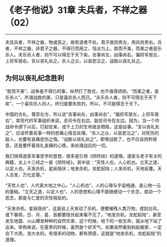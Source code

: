 # 《老子他说》31章 夫兵者，不祥之器（02）

------

夫佳兵者，不祥之器，物或恶之，故有道者不处。君子居则贵左，用兵则贵右。兵者，不祥之器，非君子之器，不得已而用之，恬淡为上。胜而不美，而美之者是乐杀人。夫乐杀人者，则不可以得志于天下矣。吉事尚左，凶事尚右。偏将军居左，上将军居右，言以丧礼处之。杀人之众，以哀悲泣之，战胜以丧礼处之。

## 为何以丧礼纪念胜利

“胜而不美”，战争是不得已的事，纵然打了胜仗，也不值得颂扬。“而美之者，是乐杀人”，所谓战胜的美，只是喜欢杀人而已。“夫乐杀人者，则不可得志于天下矣”，一个喜欢杀人的人，终归是要失败的，所以，不可能得志于天下。

中国的古礼，尊崇左方，所以说“吉事尚左，凶事尚右”，“偏将军居左，上将军居右”，拿现代的军事组织来说，总司令在右边，副总司令在左边。因为，当一个作战命令颁下以后，打起仗来，成千上万的生命就会牺牲，这是凶事。“言以丧礼处之”，应该怀着丧事一样的悲痛心情去处理。“杀人之众，以哀悲泣之”，对死伤的敌人，也要有哀痛悲伤之情。“战胜以丧礼处之”，即使战胜了，也不应该骄矜得意，还是要怀着丧礼哀痛的心情，来处理战后的一切。

我们晓得道家军事哲学的思想，很多是引用《阴符经》的道理。道家与老子有关的典籍，太上十三经之一是《阴符经》。其中说：“天性人也，人心机也。立天之道，以定人也。天发杀机，星辰隐伏；地发杀机，龙蛇起陆；人发杀机，天地反覆。天人合发，万化定基。”

“天性人也”，人代表大地之中心。“人心机也”，人的心理与宇宙相通，是心物一元的基础。“立天之道，以定人也”，人的思想和心理不能随便动一个杀念，或动一个恶念，那是与仁爱的天性相反的。

“天发杀机，星辰隐伏”，这是说上天发动了杀机，便要摧残人类万物，或刮台风，或下暴雨，日、月、星、辰都要隐伏起来看不见了。“地发杀机，龙蛇起陆”，甚至发生地震、火山爆发种种的自然灾害，这个时候，地下的一些生命，就从地下钻了出来。举例来说，在夏季的时候，虽然是个好天气，如果突然看到蚂蚁搬家，一定会下大雨，涨大水的。有很多的动物，都有预感，这就是“地发杀机，龙蛇起陆”的道理。